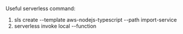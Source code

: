 Useful serverless command:  
1. sls create --template aws-nodejs-typescript --path import-service
2. serverless invoke local --function <function-name>
